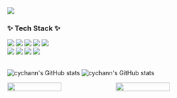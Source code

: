 <img src="https://capsule-render.vercel.app/api?type=Venom&color=auto&height=300&section=header&text=Hi%20there!%20I'm%20YooChan%20Choi&fontSize=50&fontColor=black" />

<h3>✨ Tech Stack ✨</h3>  
<div>
  <img src="https://img.shields.io/badge/JavaScript-F7DF1E?style=flat&logo=JavaScript&logoColor=white">
  <img src="https://img.shields.io/badge/React-61DAFB?style=flat&logo=React&logoColor=white">
  <img src="https://img.shields.io/badge/Vue.js-4FC08D?style=flat&logo=Vue.js&logoColor=white">
  <img src="https://img.shields.io/badge/Nuxt.js-00DC82?style=flat&logo=Nuxt.js&logoColor=white">
  <img src="https://img.shields.io/badge/Typescript-3178C6?style=flat&logo=Typescript&logoColor=white">
</div>
<div>
  <img src="https://img.shields.io/badge/Python-3776AB?style=flat&logo=Python&logoColor=white">
  <img src="https://img.shields.io/badge/Django-092E20?style=flat&logo=Django&logoColor=white">
  <img src="https://img.shields.io/badge/MySQL-4479A1?style=flat&logo=MySQL&logoColor=white">
  <img src="https://img.shields.io/badge/AWS-232F3E?style=flat&logo=Amazon Web Services&logoColor=white">
</div>

</br> 

  ![cychann's GitHub stats](https://github-readme-stats.vercel.app/api?username=cychann&show_icons=true&count_private=true)
  ![cychann's GitHub stats](https://github-readme-stats.vercel.app/api/top-langs/?username=cychann&layout=compact)
  
<div style="display: flex;">
  <img src="https://github-readme-stats.vercel.app/api?username=cychann&show_icons=true&count_private=true" style="width: 50%;">
  <img src="https://github-readme-stats.vercel.app/api/top-langs/?username=cychann&layout=compact" style="width: 50%;">
</div>
